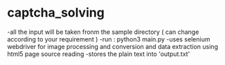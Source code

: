 # captcha_solving

-all the input will be taken fronm the sample directory ( can change according to your requirement ) 
-run : python3 main.py 
-uses selenium webdriver for image processing and conversion and data extraction using html5 page source reading 
-stores the plain text into 'output.txt' 


